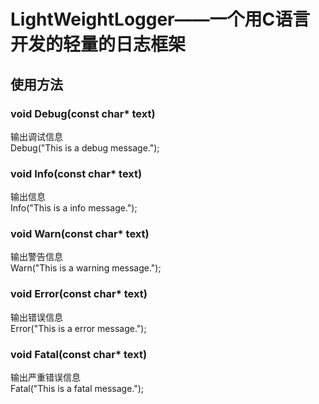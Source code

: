 # LightWeightLogger——一个用C语言开发的轻量的日志框架
## 使用方法
### void Debug(const char* text)
输出调试信息  
    Debug("This is a debug message.");
### void Info(const char* text)
输出信息  
    Info("This is a info message.");
### void Warn(const char* text)
输出警告信息  
    Warn("This is a warning message.");
### void Error(const char* text)
输出错误信息  
    Error("This is a error message.");
### void Fatal(const char* text)
输出严重错误信息  
    Fatal("This is a fatal message.");
